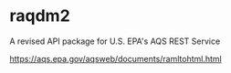 # raqdm2

A revised API package for U.S. EPA's AQS REST Service

https://aqs.epa.gov/aqsweb/documents/ramltohtml.html
